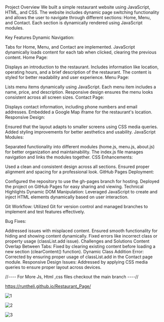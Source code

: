 Project Overview
We built a simple restaurant website using JavaScript, HTML, and CSS.
The website includes dynamic page switching functionality and allows the user to navigate through different sections: Home, Menu, and Contact. Each section is dynamically rendered using JavaScript modules.

Key Features
Dynamic Navigation:

Tabs for Home, Menu, and Contact are implemented.
JavaScript dynamically loads content for each tab when clicked, clearing the previous content.
Home Page:

Displays an introduction to the restaurant.
Includes information like location, operating hours, and a brief description of the restaurant.
The content is styled for better readability and user experience.
Menu Page:

Lists menu items dynamically using JavaScript.
Each menu item includes a name, price, and description.
Responsive design ensures the menu looks consistent across all screen sizes.
Contact Page:

Displays contact information, including phone numbers and email addresses.
Embedded a Google Map iframe for the restaurant's location.
Responsive Design:

Ensured that the layout adapts to smaller screens using CSS media queries.
Added styling improvements for better aesthetics and usability.
JavaScript Modules:

Separated functionality into different modules (home.js, menu.js, about.js) for better organization and maintainability.
The index.js file manages navigation and links the modules together.
CSS Enhancements:

Used a clean and consistent design across all sections.
Ensured proper alignment and spacing for a professional look.
GitHub Pages Deployment:

Configured the repository to use the gh-pages branch for hosting.
Deployed the project on GitHub Pages for easy sharing and viewing.
Technical Highlights
Dynamic DOM Manipulation: Leveraged JavaScript to create and inject HTML elements dynamically based on user interaction.

Git Workflow: Utilized Git for version control and managed branches to implement and test features effectively.

Bug Fixes:

Addressed issues with misplaced content.
Ensured smooth functionality for hiding and showing content dynamically.
Fixed errors like incorrect class or property usage (classList.add issue).
Challenges and Solutions
Content Overlap Between Tabs:
Fixed by clearing existing content before loading a new section (clearContent() function).
Dynamic Class Addition Error:
Corrected by ensuring proper usage of classList.add in the Contact page module.
Responsive Design Issues:
Addressed by applying CSS media queries to ensure proper layout across devices.

//---- For More Js, Html ,css files checkout the main branch ----//

https://runtheli.github.io/Restaurant_Page/

![1](https://github.com/user-attachments/assets/a79069e3-0c59-46ec-b10c-0b2f42f41150)


![2](https://github.com/user-attachments/assets/19cdb8e8-a3cc-41a2-a67c-b5a40f59537b)


![3](https://github.com/user-attachments/assets/1ee8b49a-c2ac-4ae0-9015-e1dfa2575d1b)
